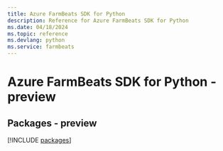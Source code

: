 ```yaml
---
title: Azure FarmBeats SDK for Python
description: Reference for Azure FarmBeats SDK for Python
ms.date: 04/18/2024
ms.topic: reference
ms.devlang: python
ms.service: farmbeats
---
```

# Azure FarmBeats SDK for Python - preview
## Packages - preview
[!INCLUDE [packages](farmbeats-index.md)]
